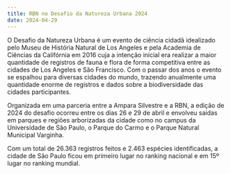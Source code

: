 ```yaml
---
title: RBN no Desafio da Natureza Urbana 2024
date: 2024-04-29
---
```



O Desafio da Natureza Urbana é um evento de ciência cidadã idealizado pelo Museu de História Natural de Los Angeles e pela Academia de Ciências da Califórnia em 2016 cuja a intenção inicial era realizar a maior quantidade de registros de fauna e flora de forma competitiva entre as cidades de Los Angeles e São Francisco. Com o passar dos anos o evento se espalhou para diversas cidades do mundo, trazendo anualmente uma quantidade enorme de registros e dados sobre a biodiversidade das cidades participantes. 

Organizada em uma parceria entre a Ampara Silvestre e a RBN, a edição de 2024 do desafio ocorreu entre os dias 26 e 29 de abril e envolveu saidas em parques e regiões arborizadas da cidade como no campus da Universidade de São Paulo, o Parque do Carmo e o Parque Natural Municipal Varginha. 

Com um total de 26.363 registros feitos e 2.463 espécies identificadas, a cidade de São Paulo ficou em primeiro lugar no ranking nacional e em 15º lugar no ranking mundial.
